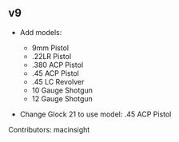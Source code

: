 ## v9

* Add models:
	* 9mm Pistol
	* .22LR Pistol
	* .380 ACP Pistol
	* .45 ACP Pistol
	* .45 LC Revolver
	* 10 Gauge Shotgun
	* 12 Gauge Shotgun

* Change Glock 21 to use model: .45 ACP Pistol

Contributors: macinsight
